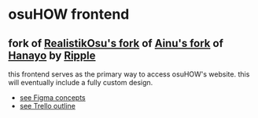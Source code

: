 # osuHOW frontend
## fork of [RealistikOsu's fork](https://github.com/RealistikOsu/hanayo) of [Ainu's fork](https://github.com/osuthailand/hanayo) of [Hanayo](https://github.com/osuripple/hanayo) by [Ripple](https://ripple.moe/)
this frontend serves as the primary way to access osuHOW's website. this will eventually include a fully custom design. 

- [see Figma concepts](https://www.figma.com/file/CIfpZy5PjPOpK5VjfXXZKs/osuHOW-V2)
- [see Trello outline](https://trello.com/b/rFccjrvS/osuhow-v2)
